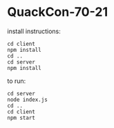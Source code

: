 # QuackCon-70-21

install instructions:
```
cd client
npm install
cd ..
cd server
npm install
```

to run:
```
cd server
node index.js
cd ..
cd client
npm start
```
